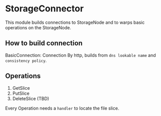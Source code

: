 # StorageConnector

This module builds connections to StorageNode and
to warps basic operations on the StorageNode.

## How to build connection
BasicConnection: Connection By http, builds from `dns lookable name` and `consistency policy`.

## Operations
1. GetSlice
2. PutSlice
3. DeleteSlice (TBD)

Every Operation needs a `handler` to locate the file slice.

###
